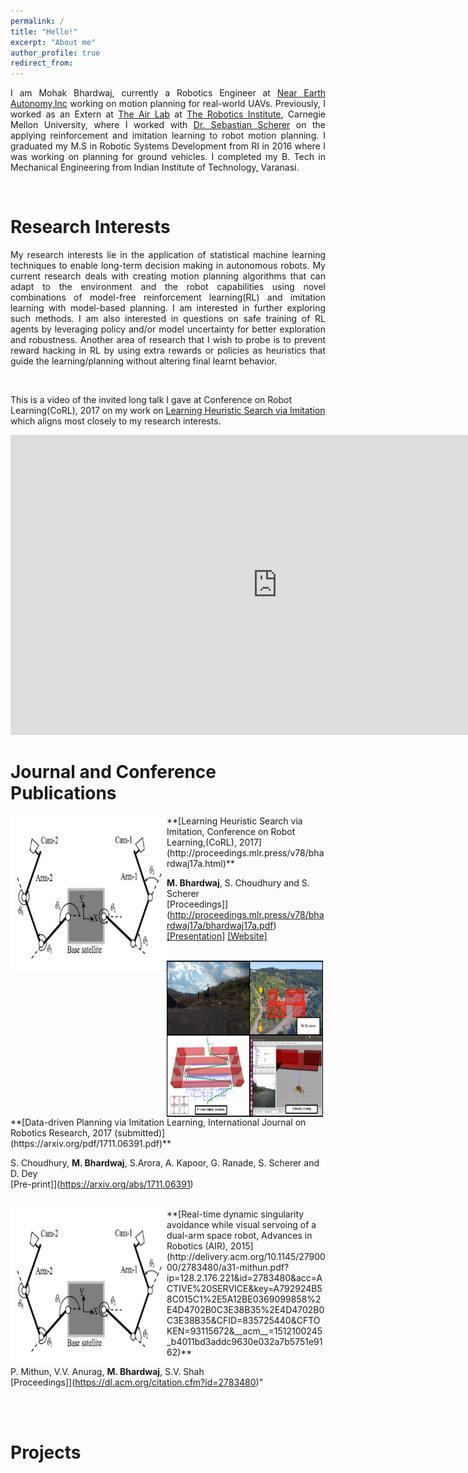 ```yaml
---
permalink: /
title: "Hello!"
excerpt: "About me"
author_profile: true
redirect_from: 
---
```

<p align="justify"> 
I am Mohak Bhardwaj, currently a Robotics Engineer at <a href="http://www.nearearth.aero/">Near Earth Autonomy,Inc</a> working on  motion planning for real-world UAVs. Previously, I worked as an Extern at <a href="https://www.ri.cmu.edu/robotics-area/air-lab/">The Air Lab</a> at <a href="https://www.ri.cmu.edu/">The Robotics Institute</a>, Carnegie Mellon University, where I worked with <a href="https://www.ri.cmu.edu/ri-faculty/sebastian-scherer/">Dr. Sebastian Scherer</a> on the applying reinforcement and imitation learning to robot motion planning. I graduated my M.S in Robotic Systems Development from RI in 2016 where I was working on planning for ground vehicles. I completed my B. Tech in Mechanical Engineering from Indian Institute of Technology, Varanasi.
</p>
<br>

Research Interests
======
<p align="justify">
My research interests lie in the application of statistical machine learning techniques to enable long-term decision making in autonomous robots. My current research deals with creating motion planning algorithms that can adapt to the environment and the robot capabilities using novel combinations of model-free reinforcement learning(RL) and imitation learning with model-based planning. I am interested in further exploring such methods. I am also interested in questions on safe training of RL agents by leveraging policy and/or model uncertainty for better exploration and robustness. Another area of research that I wish to probe is to prevent reward hacking in RL by using extra rewards or policies as heuristics that guide the learning/planning without altering final learnt behavior. 
</p>     
<br>

This is a video of the invited long talk I gave at Conference on Robot Learning(CoRL), 2017 on my work on [Learning Heuristic Search via Imitation](https://mohakbhardwaj.github.io/SaIL/) which aligns most closely to my research interests.
<iframe width="854" height="480" src="https://www.youtube.com/embed/OFmWo36N98U" frameborder="0" gesture="media" allow="encrypted-media" allowfullscreen></iframe>
<br>

Journal and Conference Publications
======

<img src="images/visual_servoing.png" alt="" width="250" height="250" align="left">
**[Learning Heuristic Search via Imitation, Conference on Robot  Learning,(CoRL), 2017](http://proceedings.mlr.press/v78/bhardwaj17a.html)**

**M. Bhardwaj**, S. Choudhury and S. Scherer <br> [Proceedings]](http://proceedings.mlr.press/v78/bhardwaj17a/bhardwaj17a.pdf)[[Presentation]](../files/corl_ppt.pdf) [[Website]](https://goo.gl/YXkQAC)
 <br>
 <br>

<img src="images/data_driven_planning.png" alt="" width="250" height="250" align="left">
**[Data-driven Planning via Imitation Learning, International Journal on Robotics Research, 2017 (submitted)](https://arxiv.org/pdf/1711.06391.pdf)**

S. Choudhury, **M. Bhardwaj**, S.Arora, A. Kapoor, G. Ranade, S. Scherer and D. Dey<br> [Pre-print]](https://arxiv.org/abs/1711.06391)
  <br>
  <br>

<img src="images/visual_servoing.png" alt="" width="250" height="250" align="left">
**[Real-time dynamic singularity avoidance while visual servoing of a dual-arm space robot, Advances in Robotics (AIR), 2015](http://delivery.acm.org/10.1145/2790000/2783480/a31-mithun.pdf?ip=128.2.176.221&id=2783480&acc=ACTIVE%20SERVICE&key=A792924B58C015C1%2E5A12BE0369099858%2E4D4702B0C3E38B35%2E4D4702B0C3E38B35&CFID=835725440&CFTOKEN=93115672&__acm__=1512100245_b4011bd3addc9630e032a7b5751e9162)**

P. Mithun, V.V. Anurag, **M. Bhardwaj**, S.V. Shah<br>[Proceedings]](https://dl.acm.org/citation.cfm?id=2783480)" 
  <br>
  <br>

<br>

Projects
======



